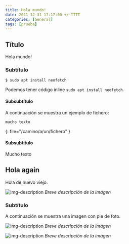 ```yaml
---
title: Hola mundo!
date: 2021-12-31 17:17:00 +/-TTTT
categories: [General]
tags: [prueba]
---
```


## Título
Hola mundo!

### Subtítulo

```console
$ sudo apt install neofetch
```

Podemos tener código inline `sudo apt install neofetch`.

#### Subsubtítulo

A continuación se muestra un ejemplo de fichero:

```shell
mucho texto
```
{: file="/camino/a/un/fichero" }

#### Subsubtítulo

Mucho texto

## Hola again

Hola de nuevo viejo.

![img-description](https://pbs.twimg.com/profile_images/1438905642262175753/kesiMZxW_400x400.jpg)
_Breve descripción de la imágen_

### Subtítulo

A continuación se muestra una imagen con pie de foto.

![img-description](https://pbs.twimg.com/profile_images/1438905642262175753/kesiMZxW_400x400.jpg)
_Breve descripción de la imágen_

![img-description](https://pbs.twimg.com/profile_images/1438905642262175753/kesiMZxW_400x400.jpg)
_Breve descripción de la imágen_